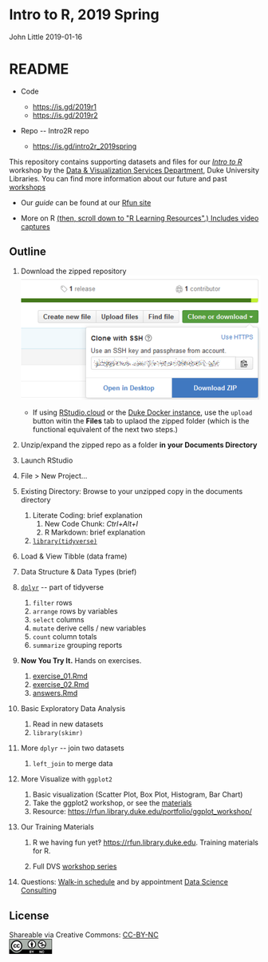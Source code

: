 Intro to R, 2019 Spring
================
John Little
2019-01-16

<!-- Edit the README.Rmd.  Readme.md is auto genererated -->
README
======

-   Code

    -   <https://is.gd/2019r1>
    -   <https://is.gd/2019r2>

-   Repo -- Intro2R repo

    -   <https://is.gd/intro2r_2019spring>

This repository contains supporting datasets and files for our [*Intro to R*](https://intro2r.library.duke.edu/) workshop by the [Data & Visualization Services Department](http://library.duke.edu/data), Duke University Libraries. You can find more information about our future and past [workshops](http://library.duke.edu/data/news)

-   Our *guide* can be found at our [Rfun site](https://intro2r.library.duke.edu/)

-   More on R [(then, scroll down to "R Learning Resources".) Includes video captures](https://library.duke.edu/data/guides)

Outline
-------

1.  Download the zipped repository ![Download ZIP button](images/clone.png "Download ZIP button")

    -   If using [RStudio.cloud](https://rstudio.cloud/) or the [Duke Docker instance](https://vm-manage.oit.duke.edu/containers/rstudio), use the `upload` button witin the **Files** tab to uplaod the zipped folder (which is the functional equivalent of the next two steps.)

2.  Unzip/expand the zipped repo as a folder **in your Documents Directory**
3.  Launch RStudio
4.  File &gt; New Project...
5.  Existing Directory: Browse to your unzipped copy in the documents directory

    1.  Literate Coding: brief explanation
        1.  New Code Chunk: *Ctrl+Alt+I*
        2.  R Markdown: brief explanation
    2.  [`library(tidyverse)`](https://tidyverse.org)

6.  Load & View Tibble (data frame)

7.  Data Structure & Data Types (brief)

8.  [`dplyr`](http://dplyr.tidyverse.org/) -- part of tidyverse

    1.  `filter` rows
    2.  `arrange` rows by variables
    3.  `select` columns
    4.  `mutate` derive cells / new variables
    5.  `count` column totals
    6.  `summarize` grouping reports

9.  **Now You Try It.** Hands on exercises.

    1.  [exercise\_01.Rmd](exercise_01.Rmd)
    2.  [exercise\_02.Rmd](exercise_02.Rmd)
    3.  [answers.Rmd](answers.Rmd)

10. Basic Exploratory Data Analysis

    1.  Read in new datasets
    2.  `library(skimr)`

11. More `dplyr` -- join two datasets

    1.  `left_join` to merge data

12. More Visualize with `ggplot2`

    1.  Basic visualization (Scatter Plot, Box Plot, Histogram, Bar Chart)
    2.  Take the ggplot2 workshop, or see the [materials](https://github.com/data-and-visualization/ggplot2-S18)
    3.  Resource: <https://rfun.library.duke.edu/portfolio/ggplot_workshop/>

13. Our Training Materials

    1.  R we having fun yet‽ <https://rfun.library.duke.edu>. Training materials for R.

    2.  Full DVS [workshop series](https://library.duke.edu/data/news/past-workshops)

14. Questions: [Walk-in schedule](https://library.duke.edu/data/about/schedule) and by appointment [Data Science Consulting](https://library.duke.edu/data/about)

License
-------

Shareable via Creative Commons: [CC-BY-NC](https://creativecommons.org/licenses/by-nc/4.0/)<br> <img src="images/by-nc.png" alt="&quot;CC BY-NC&quot;" height="30" />
